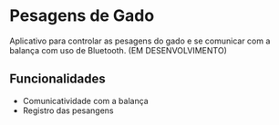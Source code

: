 # Pesagens de Gado

Aplicativo para controlar as pesagens do gado e se comunicar com a balança com uso de Bluetooth. (EM DESENVOLVIMENTO)

## Funcionalidades

- Comunicatividade com a balança
- Registro das pesangens